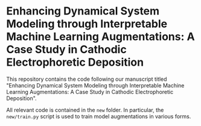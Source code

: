 # Enhancing Dynamical System Modeling through Interpretable  Machine Learning Augmentations: A Case Study in Cathodic Electrophoretic Deposition

This repository contains the code following our manuscript titled "Enhancing Dynamical System Modeling through Interpretable  Machine Learning Augmentations: A Case Study in Cathodic Electrophoretic Deposition".

All relevant code is contained in the `new` folder. In particular, the `new/train.py` script is used to train model augmentations in various forms. 
